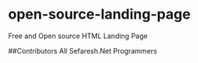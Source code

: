 # open-source-landing-page
Free and Open source HTML Landing Page

##Contributors
All Sefaresh.Net Programmers
